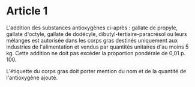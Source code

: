 # Article 1

L'addition des substances antioxygènes ci-après : gallate de propyle, gallate d'octyle, gallate de dodécyle, dibutyl-tertiaire-paracrésol ou leurs mélanges est autorisée dans les corps gras destinés uniquement aux industries de l'alimentation et vendus par quantités unitaires d'au moins 5 kg. Cette addition ne doit pas excéder la proportion pondérale de 0,01 p. 100.

L'étiquette du corps gras doit porter mention du nom et de la quantité de l'antioxygène ajouté.
